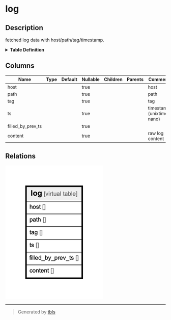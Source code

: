 # log

## Description

fetched log data with host/path/tag/timestamp.

<details>
<summary><strong>Table Definition</strong></summary>

```sql
CREATE VIRTUAL TABLE log USING FTS4(host, path, tag, ts INTEGER, filled_by_prev_ts INTEGER, content)
```

</details>

## Columns

| Name | Type | Default | Nullable | Children | Parents | Comment |
| ---- | ---- | ------- | -------- | -------- | ------- | ------- |
| host |  |  | true |  |  | host |
| path |  |  | true |  |  | path |
| tag |  |  | true |  |  | tag |
| ts |  |  | true |  |  | timestamp (unixtime nano) |
| filled_by_prev_ts |  |  | true |  |  |  |
| content |  |  | true |  |  | raw log content |

## Relations

![er](log.png)

---

> Generated by [tbls](https://github.com/k1LoW/tbls)
